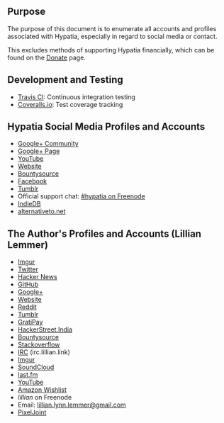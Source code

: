 ## Purpose

The purpose of this document is to enumerate all accounts and profiles associated with Hypatia, especially in regard to social media or contact.

This excludes methods of supporting Hypatia financially, which can be found on the [Donate]({{site.baseurl}}/donate.html) page.

## Development and Testing
* [Travis CI](https://travis-ci.org/lillian-lemmer/hypatia): Continuous integration testing
* [Coveralls.io](https://coveralls.io/r/lillian-lemmer/hypatia): Test coverage tracking

## Hypatia Social Media Profiles and Accounts

  * [Google+ Community](https://plus.google.com/u/0/communities/111196048863972056944)
  * [Google+ Page](https://plus.google.com/113214171124150458923/)
  * [YouTube](http://www.youtube.com/channel/UCSLJUqd08C1rdnNdihnl81A)
  * [Website](http://lillian-lemmer.github.io/hypatia)
  * [Bountysource](https://www.bountysource.com/teams/hypatia)
  * [Facebook](https://www.facebook.com/HypatiaGameEngine)
  * [Tumblr](http://hypatiagameengine.tumblr.com/)
  * Official support chat: [#hypatia on Freenode](http://webchat.freenode.net/?channels=hypatia)
  * [IndieDB](http://www.indiedb.com/engines/hypatia)
  * [alternativeto.net](http://alternativeto.net/software/hypatia/)

## The Author's Profiles and Accounts (Lillian Lemmer)

  * [Imgur](http://lillianlemmer.imgur.com)
  * [Twitter](https://twitter.com/lilylemmer)
  * [Hacker News](https://news.ycombinator.com/user?id=lillian-lemmer)
  * [GitHub](https://github.com/lillian-lemmer)
  * [Google+](https://plus.google.com/u/0/117410310216537555461)
  * [Website](http://about.lillian.link/)
  * [Reddit](http://www.reddit.com/user/lillian-lemmer/)
  * [Tumblr](http://lillisarchive.tumblr.com/)
  * [GratiPay](https://gratipay.com/~lillian-lemmer/)
  * [HackerStreet.India](http://hackerstreet.in/user?id=lillian-lemmer)
  * [Bountysource](https://www.bountysource.com/people/33408-lillian-lemmer)
  * [Stackoverflow](http://stackoverflow.com/users/4443482/lillian-lemmer)
  * [IRC](http://irc.lillian.link/) (irc.lillian.link)
  * [Imgur](http://lillianlemmer.imgur.com/)
  * [SoundCloud](https://soundcloud.com/lillian-lemmer)
  * [last.fm](http://www.last.fm/user/lillianlynn)
  * [YouTube](http://www.youtube.com/channel/UCylu3CHOhDTUvU-7-NaC53w)
  * [Amazon Wishlist](http://amzn.com/w/NKBZ0CX162S9)
  * _lillian_ on Freenode
  * Email: lillian.lynn.lemmer@gmail.com
  * [PixelJoint](http://www.pixeljoint.com/p/66368.htm)
